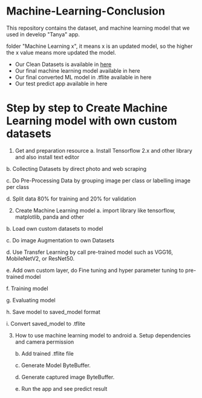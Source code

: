 # Machine-Learning-Conclusion

This repository contains the dataset, and machine learning model that we used in develop "Tanya" app.

folder "Machine Learning x", it means x is an updated model, so the higher the x value means more updated the model.

- Our Clean Datasets is available in [here](https://drive.google.com/drive/folders/1E4H6tzgbpKknkgZYZ9btxPq6oyMTuYzC?usp=sharing)
- Our final machine learning model available in here
- Our final converted ML model in .tflite available in here
- Our test predict app available in here


# Step by step to Create Machine Learning model with own custom datasets
1. Get and preparation resource
  a. Install Tensorflow 2.x and other library and also install text editor
  
  b. Collecting Datasets by direct photo and web scraping
  
  c. Do Pre-Processing Data by grouping image per class or labelling image per class
  
  d. Split data 80% for training and 20% for validation

2. Create Machine Learning model
  a. import library like tensorflow, matplotlib, panda and other
  
  b. Load own custom datasets to model
  
  c. Do image Augmentation to own Datasets
  
  d. Use Transfer Learning by call pre-trained model such as VGG16, MobileNetV2, or ResNet50.
  
  e. Add own custom layer, do Fine tuning and hyper parameter tuning to pre-trained model
  
  f. Training model
  
  g. Evaluating model
  
  h. Save model to saved_model format
  
  i. Convert saved_model to .tflite
  
3. How to use machine learning model to android
   a. Setup dependencies and camera permission
   
   b. Add trained .tflite file
   
   c. Generate Model ByteBuffer.
   
   d.  Generate captured image ByteBuffer.
   
   e.  Run the app and see predict result

  


